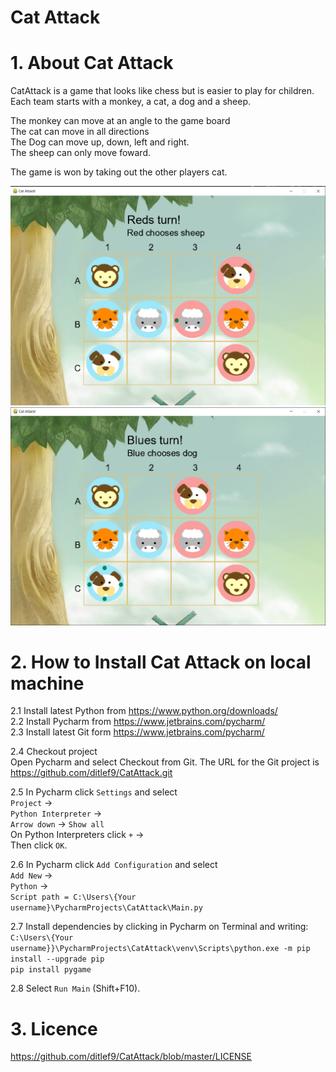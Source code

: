 # Cat Attack

# 1. About Cat Attack
CatAttack is a game that looks like chess but is easier to play for children. Each team starts with a monkey, a cat, a dog and a sheep.

The monkey can move at an angle to the game board<br />
The cat can move in all directions<br />
The Dog can move up, down, left and right.<br />
The sheep can only move foward.

The game is won by taking out the other players cat.


![CatAttackScreenshot1](CatAttackScreenshot1.png)
![CatAttackScreenshot2](CatAttackScreenshot2.png)


# 2. How to Install Cat Attack on local machine
2.1 Install latest Python from https://www.python.org/downloads/ <br />
2.2 Install Pycharm from https://www.jetbrains.com/pycharm/ <br />
2.3 Install latest Git form https://www.jetbrains.com/pycharm/ <br />

2.4 Checkout project<br />
Open Pycharm and select Checkout from Git.
The URL for the Git project is 
https://github.com/ditlef9/CatAttack.git

2.5 In Pycharm click `Settings` and select <br />
`Project` &rarr;  <br />
`Python Interpreter`  &rarr; <br />
`Arrow down`  &rarr; `Show all` <br /> 
On Python Interpreters click `+`  &rarr; <br /> 
Then click `OK`.


2.6 In Pycharm click `Add Configuration` and select <br />
`Add New` &rarr;  <br />
`Python`  &rarr; <br />
`Script path = C:\Users\{Your username}\PycharmProjects\CatAttack\Main.py`

2.7 Install dependencies by clicking in Pycharm on Terminal and writing:<br />
`C:\Users\{Your username}}\PycharmProjects\CatAttack\venv\Scripts\python.exe -m pip install --upgrade pip`<br />
`pip install pygame`


2.8 Select `Run Main` (Shift+F10).

# 3. Licence
https://github.com/ditlef9/CatAttack/blob/master/LICENSE


